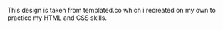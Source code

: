 This design is taken from templated.co which i recreated on my own to practice my HTML and CSS skills.
